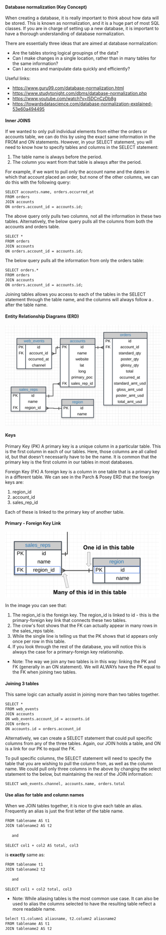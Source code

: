 #### Database normalization (Key Concept)
When creating a database, it is really important to think about how data will be stored. This is known as normalization, and it is a huge part of most SQL classes. If you are in charge of setting up a new database, it is important to have a thorough understanding of database normalization.

There are essentially three ideas that are aimed at database normalization:

+ Are the tables storing logical groupings of the data?
+ Can I make changes in a single location, rather than in many tables for the same information?
+ Can I access and manipulate data quickly and efficiently?

Useful links:
+ https://www.guru99.com/database-normalization.html
+ https://www.studytonight.com/dbms/database-normalization.php
+ https://www.youtube.com/watch?v=l5DCnCzDb8g
+ https://towardsdatascience.com/database-normalization-explained-53e60a494495

#### Inner JOINS
If we wanted to only pull individual elements from either the orders or accounts table, we can do this by using the exact same information in the FROM and ON statements. However, in your SELECT statement, you will need to know how to specify tables and columns in the SELECT statement:

1. The table name is always before the period.
2. The column you want from that table is always after the period.

For example, if we want to pull only the account name and the dates in which that account placed an order, but none of the other columns, we can do this with the following query:
```
SELECT accounts.name, orders.occurred_at
FROM orders
JOIN accounts
ON orders.account_id = accounts.id;
```
The above query only pulls two columns, not all the information in these two tables. Alternatively, the below query pulls all the columns from both the accounts and orders table.
```
SELECT *
FROM orders
JOIN accounts
ON orders.account_id = accounts.id;
```

The below query pulls all the information from only the orders table:
```
SELECT orders.*
FROM orders
JOIN accounts
ON orders.account_id = accounts.id;
```
Joining tables allows you access to each of the tables in the SELECT statement through the table name, and the columns will always follow a . after the table name.

#### Entity Relationship Diagrams (ERD)

![Sample ERD](UdacitySampleERD.png)

#### Keys
Primary Key (PK)
A primary key is a unique column in a particular table. This is the first column in each of our tables. Here, those columns are all called id, but that doesn't necessarily have to be the name. It is common that the primary key is the first column in our tables in most databases.

Foreign Key (FK)
A foreign key is a column in one table that is a primary key in a different table. We can see in the Parch & Posey ERD that the foreign keys are:

1. region_id
2. account_id
3. sales_rep_id

Each of these is linked to the primary key of another table.

#### Primary - Foreign Key Link

![PK and FK](PKandFK.png)

In the image you can see that:
1. The region_id is the foreign key.
The region_id is linked to id - this is the primary-foreign key link that connects these two tables.
2. The crow's foot shows that the FK can actually appear in many rows in the sales_reps table.
3. While the single line is telling us that the PK shows that id appears only once per row in this table.
4. If you look through the rest of the database, you will notice this is always the case for a primary-foreign key relationship.

+ Note: The way we join any two tables is in this way: linking the PK and FK (generally in an ON statement). We will ALWAYs have the PK equal to the FK when joining two tables.

#### Joining 3 tables
This same logic can actually assist in joining more than two tables together.
```
SELECT *
FROM web_events
JOIN accounts
ON web_events.account_id = accounts.id
JOIN orders
ON accounts.id = orders.account_id
```

Alternatively, we can create a SELECT statement that could pull specific columns from any of the three tables. Again, our JOIN holds a table, and ON is a link for our PK to equal the FK.

To pull specific columns, the SELECT statement will need to specify the table that you are wishing to pull the column from, as well as the column name. We could pull only three columns in the above by changing the select statement to the below, but maintaining the rest of the JOIN information:
```
SELECT web_events.channel, accounts.name, orders.total
```

#### Use alias for table and column names
When we JOIN tables together, it is nice to give each table an alias. Frequently an alias is just the first letter of the table name.

```
FROM tablename AS t1
JOIN tablename2 AS t2

   and

SELECT col1 + col2 AS total, col3
```

is __exactly__ same as:

```
FROM tablename t1
JOIN tablename2 t2

   and

SELECT col1 + col2 total, col3
```

* Note: While aliasing tables is the most common use case. It can also be used to alias the columns selected to have the resulting table reflect a more readable name.
```
Select t1.column1 aliasname, t2.column2 aliasname2
FROM tablename AS t1
JOIN tablename2 AS t2
```


